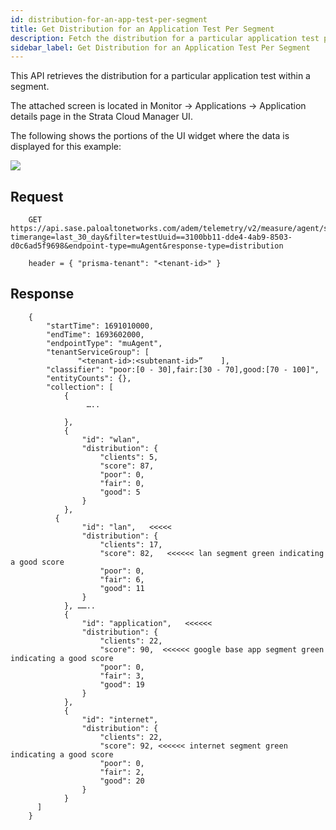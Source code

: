 ```yaml
---
id: distribution-for-an-app-test-per-segment
title: Get Distribution for an Application Test Per Segment
description: Fetch the distribution for a particular application test per segment
sidebar_label: Get Distribution for an Application Test Per Segment
---
```


This API retrieves the distribution for a particular application test within a segment.  


The attached screen is located in Monitor -> Applications -> Application details page in the Strata Cloud Manager UI.

The following shows the portions of the UI widget where the data is displayed for this example:

![](/sase/img/adem/DOCS-3768-distribution-for-an-app-test-per-segment.png)


## Request

```
    GET https://api.sase.paloaltonetworks.com/adem/telemetry/v2/measure/agent/score?timerange=last_30_day&filter=testUuid==3100bb11-dde4-4ab9-8503-d0c6ad5f9698&endpoint-type=muAgent&response-type=distribution
     
    header = { "prisma-tenant": "<tenant-id>" }
```

## Response

```
    {
        "startTime": 1691010000,
        "endTime": 1693602000,
        "endpointType": "muAgent",
        "tenantServiceGroup": [
               "<tenant-id>:<subtenant-id>”    ],
        "classifier": "poor:[0 - 30],fair:[30 - 70],good:[70 - 100]",
        "entityCounts": {},
        "collection": [
            {
                 …..
                
            },
            {
                "id": "wlan",
                "distribution": {
                    "clients": 5,
                    "score": 87,
                    "poor": 0,
                    "fair": 0,
                    "good": 5
                }
            },
          {
                "id": "lan",   <<<<<
                "distribution": {
                    "clients": 17,
                    "score": 82,   <<<<<< lan segment green indicating a good score
                    "poor": 0,
                    "fair": 6,
                    "good": 11
                }
            }, ……..
            {
                "id": "application",   <<<<<<
                "distribution": {
                    "clients": 22,
                    "score": 90,  <<<<<< google base app segment green indicating a good score
                    "poor": 0,
                    "fair": 3,
                    "good": 19
                }
            },
            {
                "id": "internet",
                "distribution": {
                    "clients": 22,
                    "score": 92, <<<<<< internet segment green indicating a good score
                    "poor": 0,
                    "fair": 2,
                    "good": 20
                }
            }
      ]
    }
```

